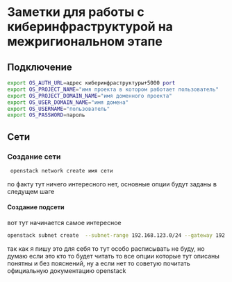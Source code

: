 # Заметки для работы с киберинфраструктурой на межригиональном этапе
## Подключение
``` bash
export OS_AUTH_URL=адрес киберинфраструктуры+5000 port
export OS_PROJECT_NAME="имя проекта в котором работает пользователь"
export OS_PROJECT_DOMAIN_NAME="имя доменного проекта"
export OS_USER_DOMAIN_NAME="имя домена"
export OS_USERNAME="пользователь"
export OS_PASSWORD=пароль
```
## Сети 
### Создание сети
``` bash
 openstack network create имя сети
```
по факту тут ничего интересного нет, основные опции будут заданы в следущем шаге
#### Создание подсети
вот тут начинается самое интересное
``` bash
openstack subnet create  --subnet-range 192.168.123.0/24 --gateway 192.168.123.1  --network  netname  namesubnet --insecure
```
так как я пишу это для себя то тут особо расписывать не буду, но думаю если это кто то будет читать то все опции которые тут описаны понятны и без пояснений, ну а если нет то советую почитать официальную документацию openstack



